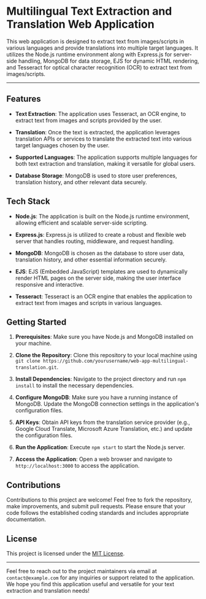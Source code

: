 # Multilingual Text Extraction and Translation Web Application

This web application is designed to extract text from images/scripts in various languages and provide translations into multiple target languages. It utilizes the Node.js runtime environment along with Express.js for server-side handling, MongoDB for data storage, EJS for dynamic HTML rendering, and Tesseract for optical character recognition (OCR) to extract text from images/scripts.

---

## Features

- **Text Extraction**: The application uses Tesseract, an OCR engine, to extract text from images and scripts provided by the user.

- **Translation**: Once the text is extracted, the application leverages translation APIs or services to translate the extracted text into various target languages chosen by the user.

- **Supported Languages**: The application supports multiple languages for both text extraction and translation, making it versatile for global users.

- **Database Storage**: MongoDB is used to store user preferences, translation history, and other relevant data securely.

## Tech Stack

- **Node.js**: The application is built on the Node.js runtime environment, allowing efficient and scalable server-side scripting.

- **Express.js**: Express.js is utilized to create a robust and flexible web server that handles routing, middleware, and request handling.

- **MongoDB**: MongoDB is chosen as the database to store user data, translation history, and other essential information securely.

- **EJS**: EJS (Embedded JavaScript) templates are used to dynamically render HTML pages on the server side, making the user interface responsive and interactive.

- **Tesseract**: Tesseract is an OCR engine that enables the application to extract text from images and scripts in various languages.

## Getting Started

1. **Prerequisites**: Make sure you have Node.js and MongoDB installed on your machine.

2. **Clone the Repository**: Clone this repository to your local machine using `git clone https://github.com/yourusername/web-app-multilingual-translation.git`.

3. **Install Dependencies**: Navigate to the project directory and run `npm install` to install the necessary dependencies.

4. **Configure MongoDB**: Make sure you have a running instance of MongoDB. Update the MongoDB connection settings in the application's configuration files.

5. **API Keys**: Obtain API keys from the translation service provider (e.g., Google Cloud Translate, Microsoft Azure Translation, etc.) and update the configuration files.

6. **Run the Application**: Execute `npm start` to start the Node.js server.

7. **Access the Application**: Open a web browser and navigate to `http://localhost:3000` to access the application.

## Contributions

Contributions to this project are welcome! Feel free to fork the repository, make improvements, and submit pull requests. Please ensure that your code follows the established coding standards and includes appropriate documentation.

## License

This project is licensed under the [MIT License](LICENSE).

---

Feel free to reach out to the project maintainers via email at `contact@example.com` for any inquiries or support related to the application. We hope you find this application useful and versatile for your text extraction and translation needs!
